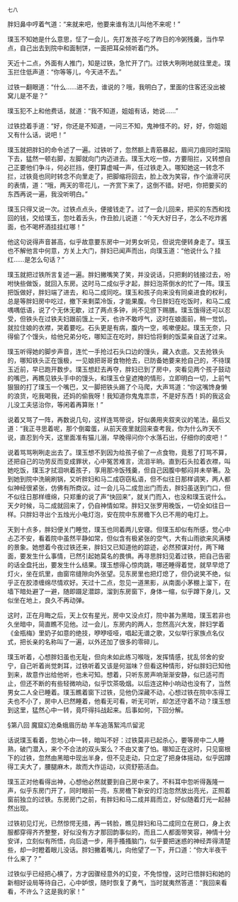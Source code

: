     七八 

   胖妇鼻中哼着气道：“来就来吧，他要来谁有法儿叫他不来呢！”

   璞玉不知她是什么意思，怔了一会儿，先打发孩子吃了昨日的冷粥残羹，当作早点，自己出去到院中和面制饼，一面把耳朵倾听着门外。

   天近十二点，外面有人推门，知是过铁，急忙开了门。过铁大咧咧地就往里走。璞玉拦住低声道：“你等等儿，今天进不去。”

   过铁一翻眼道：“什么……进不去，谁说的？哦，我明白了，里面的住客还没出被窝儿是不是？”

   璞玉犯不上和他费话，就道：“我不知道，姐姐有话，她说……”

   过铁捻着手道：“好，你还是不知道，一问三不知，鬼神怪不的。好，好，你姐姐又有什么话，说吧！”

   璞玉就把胖妇的命令述了一遍。过铁听了，忽然额上青筋暴起，眉间刀痕同时深陷下去，猛然一顿右脚，左脚就向门内迈进去。璞玉大吃一惊，方要阻拦，又转想自己正要他们争斗，何必拦挡，便打算虚喊一声，任过铁走入。哪知她这一转念不拦，过铁竟也同时转念不向里走了，把脚缩将回去，脸上改为笑容，作个油滑可厌的表情，道：“哦，两天的零花儿，一齐赏下来了，这倒不错。好吧，你把要买的东西再说一遍，我没听明白。”

   璞玉只得又说一次。过铁点点头，便接钱走了。过了一会儿回来，把买的东西和找回的钱，交给璞玉，忽吐着舌头，作丑脸儿说道：“今天大好日子，怎么不吃炸酱面，也不喝杯酒挂挂红哪！”

   他这句说得声音甚高，似乎故意要东房中一对男女听见，但说完便转身走了。璞玉也不解他言中何意，方关上大门，胖妇已闻声而出，向璞玉道：“他说什么？挂红……是怎么句话？”

   璞玉就把过铁所言复述一遍。胖妇撇嘴笑了笑，并没说话，只把剩的钱接过去，吩咐快些做饭，就回入东房。这时马二成似乎才起，胖妇泡茶倒水的忙了一阵。璞玉把饭做好，胖妇端了进去，和马二成同吃。璞玉和孩子向来没有同桌进食的权利，总是等胖妇房中吃过，撤下来剩菜冷饭，才能果腹。今日胖妇在吃饭时，和马二成喁喁低语，说了个无休无歇，过了两点多钟，尚不见颁下赐膳。璞玉饿得还可以忍受，但铁头在过铁夫妇跟前饿上一天，也许不敢哼气，这时在娘面前，稍一觉饥，就拉住娘的衣襟，哭着要吃。石头更是有病，腹内一空，咳嗽便起。璞玉无奈，只得偷了个馒头，给他兄弟分吃，哪知正在吃时，胖妇恰将剩的饭菜亲自送了过来。

   璞玉听得她的脚步声音，连忙一手抢过石头口边的馒头，藏入衣底。又去抢铁头的，哪知铁头正在饿极，一见娘把哥哥食物抢去，已防备她要来抢自己的，不待璞玉近前，早已跑开数步。璞玉想赶去再夺，胖妇已到了房中，突看见两个孩子鼓动的嘴巴，再瞧见铁头手中的馒头，和璞玉仓皇遮掩的情形，立即明白一切，上前气狠狠的打了璞玉一个嘴巴，又一脚把铁头踢了个马爬，大声骂道：“你这嘴馋身懒的浪货，吃我喝我，还妈的偷我呀！我知道你鬼鬼祟祟，不是好东西！妈的我这会儿没工夫惩治你，等闲着再算账！”

   说着又骂了一阵，再数说几句，这样连骂带说，好似袭用夹叙夹议的笔法，最后又道：“我正寻思着呢，那个倒霉蛋，从前天夜里就回来查考我，你为什么昨天不说，直忍到今天，这里面准有猫儿溺，早晚得问你个水落石出，仔细你的皮吧！”

   说着骂骂咧咧走出去了。璞玉想不到因为给孩子偷了一点食物，竟惹了打骂不算，还把自己的功劳反而变成罪状，心中冤苦难言，流泪半晌。直到石头拉着衣襟，叫她吃饭，璞玉才拭泪哄着孩子，享用那冷饭残羹，但自己因腹中郁闷并未举箸。及到她到院中洗碗刷锅，又听胖妇和马二成窃窃私语，但不似往日那样调笑，两人都似神经很紧张，仿佛有所商议。过一会儿马二成忽出门而去，胖妇虽送到门口，但不似往日那样缠绵，只郑重的说了声“快回来”，就关门而入，也没和璞玉说什么。天夕时候，马二成就回来了，仍自神情如常。胖妇又张罗用晚饭，一切全如往日一样。只胖妇寻出个五烛光小电灯泡，安在院中东房檐下久已不用的电灯上。

   天到十点多，胖妇便关门睡觉，璞玉也同着两儿安寝。但璞玉却似有所感，觉心中忐忑不安，看着院中虽然平静如常，但似含有极紧张的空气，大有山雨欲来风满楼的景象。她想着今夜过铁还来，胖妇又已知道他的踪迹，必然预谋对付，两下睹面，要发生什么事情，已然引起她莫名的畏惧。再寻思胖妇见着过铁，把自己告密的话全盘托出，要发生什么结果。璞玉想得心惊肉跳，哪还睡得着觉，就早早熄了灯火，坐在炕里，由窗帘缝隙向外张望。见东房里也把灯熄了，但仍说笑不绝，似乎正在胶漆缠绵尽情欢好。天过十二点，忽见一道黑影，从南面小茅棚上溜下，在墙下暗处避了一避，随即蹑足潜踪，溜到东房窗下，身体一缩，似乎蹲下身儿，又似坐在地上，良久不再动弹。

   这时，正在月晦之后，天上仅有星光，房中又没点灯，院中甚为黑暗，璞玉若非也久坐暗中，简直瞧不见他。过一会儿，东房内的两人，忽然高兴大发，胖妇学着《金瓶梅》里奶子如意的绝技，咿咿哑哑，唱起无谱之歌，又似举行家族点名仪式，把长亲的名称叫了一遍，以外还加了很多的零碎儿。

   璞玉听着，心想胖妇虽也无耻，但向未如此练习喉咙，发挥情感，扰乱邻舍的安宁，自己听着尚觉刺耳，过铁听着又该是何滋味？但看这种情形，好似胖妇已知他到来，故意作出给他听，也未可知。想着，只听东房声响渐渐安静，似已适可而止，但还不断的有些轻微响动，似乎饮茶吸烟。以后连这种小响动也没有了，当然男女二人全已睡着。璞玉瞧着窗下过铁，见他仍深藏不动，心想过铁在院中冻得工夫也不小了，房中人已然睡着，他看无可看，听无可听，却怎还守着不动？璞玉想到这里，猛然心中一转，竟吓得抖战起来。后事如何，下回分解。

   §第八回 魔窟幻沧桑蛾眉历劫 羊车追落絮鸿爪留泥

   话说璞玉看着，忽地心中一转，暗叫不好：过铁莫非已起杀心，要等房中二人睡熟，破门潜入，来个不合法的双头案么？不由又害了怕。哪知正在这时，只见窗根下的过铁，忽然由黑暗中现出半身，但不见走动，只立定了把身体摇动，似乎因蹲得工夫大了，腰腿麻木，故而大作运动，以资舒筋活血。

   璞玉正对他看得出神，心想他必然就要到自己房中来了。不料耳中忽听得轰隆一声，似乎东房门开了，同时眼前一亮，东房檐下新安的灯泡忽然放出亮光，正照着窗前独立的过铁。东房房门之前，有胖妇和马二成并肩而立，好似随着灯光一起赫然出现。

   过铁初见灯光，已然惊愕无措，再一转脸，瞧见胖妇和马二成同立在房口，身上衣服都穿得齐齐整整，好似没有方才那回韵事似的，而且二人都面带笑容，神情十分安详，立刻似有所悟，向后退一步，用手搔搔脑门，似乎要把迷惑的神经弄得清楚些，却一时瞪着眼儿没话。胖妇撇着嘴儿，向他望了一下，开口道：“你大半夜干什么来了？”

   过铁似乎已经把心横了，方才因骤经意外的幻变，不免惊惶，这时已悟胖妇和她的新相好设局等待自己，心中妒恨，随时恢复了勇气，当时就夷然答道：“我回来看看，不许么？这是我的家！”

